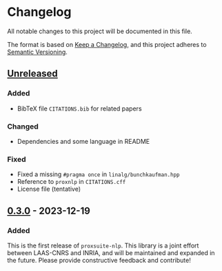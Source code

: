 # Changelog

All notable changes to this project will be documented in this file.

The format is based on [Keep a Changelog](https://keepachangelog.com/en/1.0.0/),
and this project adheres to [Semantic Versioning](https://semver.org/spec/v2.0.0.html).

## [Unreleased]

### Added

* BibTeX file `CITATIONS.bib` for related papers

### Changed

* Dependencies and some language in README

### Fixed

* Fixed a missing `#pragma once` in `linalg/bunchkaufman.hpp`
* Reference to `proxnlp` in `CITATIONS.cff`
* License file (tentative)

## [0.3.0] - 2023-12-19

### Added

This is the first release of `proxsuite-nlp`. This library is a joint effort between LAAS-CNRS and INRIA, and will be maintained and expanded in the future. Please provide constructive feedback and contribute!

[Unreleased]: https://github.com/Simple-Robotics/proxsuite-nlp/compare/v0.3.0...HEAD
[0.3.0]: https://github.com/Simple-Robotics/proxsuite-nlp/compare/v0.3.0...v0.3.0
[0.3.0]: https://github.com/Simple-Robotics/proxsuite-nlp/releases/tag/v0.3.0
